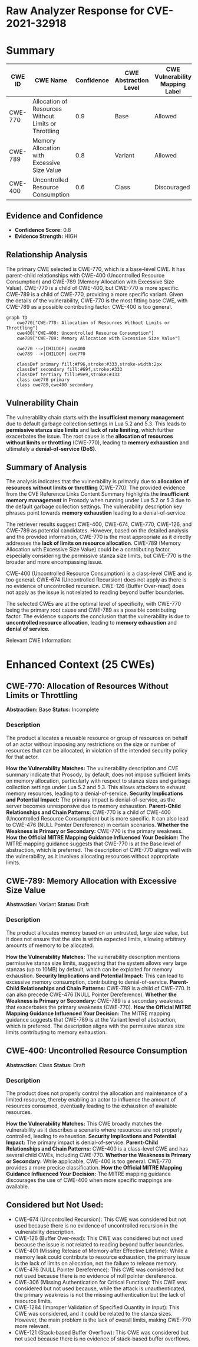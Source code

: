 # Raw Analyzer Response for CVE-2021-32918

# Summary
| CWE ID | CWE Name | Confidence | CWE Abstraction Level | CWE Vulnerability Mapping Label | CWE-Vulnerability Mapping Notes |
|---|---|---|---|---|---|
| CWE-770 | Allocation of Resources Without Limits or Throttling | 0.9 | Base | Allowed | Primary CWE |
| CWE-789 | Memory Allocation with Excessive Size Value | 0.8 | Variant | Allowed | Secondary Candidate |
| CWE-400 | Uncontrolled Resource Consumption | 0.6 | Class | Discouraged | Secondary Candidate |

## Evidence and Confidence

*   **Confidence Score:** 0.8
*   **Evidence Strength:** HIGH

## Relationship Analysis
The primary CWE selected is CWE-770, which is a base-level CWE. It has parent-child relationships with CWE-400 (Uncontrolled Resource Consumption) and CWE-789 (Memory Allocation with Excessive Size Value). CWE-770 is a child of CWE-400, but CWE-770 is more specific. CWE-789 is a child of CWE-770, providing a more specific variant. Given the details of the vulnerability, CWE-770 is the most fitting base CWE, with CWE-789 as a possible contributing factor. CWE-400 is too general.

```mermaid
graph TD
    cwe770["CWE-770: Allocation of Resources Without Limits or Throttling"]
    cwe400["CWE-400: Uncontrolled Resource Consumption"]
    cwe789["CWE-789: Memory Allocation with Excessive Size Value"]

    cwe770 -->|CHILDOF| cwe400
    cwe789 -->|CHILDOF| cwe770

    classDef primary fill:#f96,stroke:#333,stroke-width:2px
    classDef secondary fill:#69f,stroke:#333
    classDef tertiary fill:#9e9,stroke:#333
    class cwe770 primary
    class cwe789,cwe400 secondary
```

## Vulnerability Chain
The vulnerability chain starts with the **insufficient memory management** due to default garbage collection settings in Lua 5.2 and 5.3. This leads to **permissive stanza size limits** and **lack of rate limiting**, which further exacerbates the issue. The root cause is the **allocation of resources without limits or throttling** (CWE-770), leading to **memory exhaustion** and ultimately a **denial-of-service (DoS)**.

## Summary of Analysis
The analysis indicates that the vulnerability is primarily due to **allocation of resources without limits or throttling** (CWE-770). The provided evidence from the CVE Reference Links Content Summary highlights the **insufficient memory management** in Prosody when running under Lua 5.2 or 5.3 due to the default garbage collection settings. The vulnerability description key phrases point towards **memory exhaustion** leading to a denial-of-service.

The retriever results suggest CWE-400, CWE-674, CWE-770, CWE-126, and CWE-789 as potential candidates. However, based on the detailed analysis and the provided information, CWE-770 is the most appropriate as it directly addresses the **lack of limits on resource allocation**. CWE-789 (Memory Allocation with Excessive Size Value) could be a contributing factor, especially considering the permissive stanza size limits, but CWE-770 is the broader and more encompassing issue.

CWE-400 (Uncontrolled Resource Consumption) is a class-level CWE and is too general. CWE-674 (Uncontrolled Recursion) does not apply as there is no evidence of uncontrolled recursion. CWE-126 (Buffer Over-read) does not apply as the issue is not related to reading beyond buffer boundaries.

The selected CWEs are at the optimal level of specificity, with CWE-770 being the primary root cause and CWE-789 as a possible contributing factor. The evidence supports the conclusion that the vulnerability is due to **uncontrolled resource allocation**, leading to **memory exhaustion** and **denial of service**.

Relevant CWE Information:

# Enhanced Context (25 CWEs)

## CWE-770: Allocation of Resources Without Limits or Throttling
**Abstraction:** Base
**Status:** Incomplete

### Description
The product allocates a reusable resource or group of resources on behalf of an actor without imposing any restrictions on the size or number of resources that can be allocated, in violation of the intended security policy for that actor.

**How the Vulnerability Matches:** The vulnerability description and CVE summary indicate that Prosody, by default, does not impose sufficient limits on memory allocation, particularly with respect to stanza sizes and garbage collection settings under Lua 5.2 and 5.3. This allows attackers to exhaust memory resources, leading to a denial-of-service.
**Security Implications and Potential Impact:** The primary impact is denial-of-service, as the server becomes unresponsive due to memory exhaustion.
**Parent-Child Relationships and Chain Patterns:** CWE-770 is a child of CWE-400 (Uncontrolled Resource Consumption) but is more specific. It can also lead to CWE-476 (NULL Pointer Dereference) in certain scenarios.
**Whether the Weakness is Primary or Secondary:** CWE-770 is the primary weakness.
**How the Official MITRE Mapping Guidance Influenced Your Decision:** The MITRE mapping guidance suggests that CWE-770 is at the Base level of abstraction, which is preferred. The description of CWE-770 aligns well with the vulnerability, as it involves allocating resources without appropriate limits.

## CWE-789: Memory Allocation with Excessive Size Value
**Abstraction:** Variant
**Status:** Draft

### Description
The product allocates memory based on an untrusted, large size value, but it does not ensure that the size is within expected limits, allowing arbitrary amounts of memory to be allocated.

**How the Vulnerability Matches:** The vulnerability description mentions permissive stanza size limits, suggesting that the system allows very large stanzas (up to 10MB) by default, which can be exploited for memory exhaustion.
**Security Implications and Potential Impact:** This can lead to excessive memory consumption, contributing to denial-of-service.
**Parent-Child Relationships and Chain Patterns:** CWE-789 is a child of CWE-770. It can also precede CWE-476 (NULL Pointer Dereference).
**Whether the Weakness is Primary or Secondary:** CWE-789 is a secondary weakness that exacerbates the primary weakness (CWE-770).
**How the Official MITRE Mapping Guidance Influenced Your Decision:** The MITRE mapping guidance suggests that CWE-789 is at the Variant level of abstraction, which is preferred. The description aligns with the permissive stanza size limits contributing to memory exhaustion.

## CWE-400: Uncontrolled Resource Consumption
**Abstraction:** Class
**Status:** Draft

### Description
The product does not properly control the allocation and maintenance of a limited resource, thereby enabling an actor to influence the amount of resources consumed, eventually leading to the exhaustion of available resources.

**How the Vulnerability Matches:** This CWE broadly matches the vulnerability as it describes a scenario where resources are not properly controlled, leading to exhaustion.
**Security Implications and Potential Impact:** The primary impact is denial-of-service.
**Parent-Child Relationships and Chain Patterns:** CWE-400 is a class-level CWE and has several child CWEs, including CWE-770.
**Whether the Weakness is Primary or Secondary:** While applicable, CWE-400 is too general. CWE-770 provides a more precise classification.
**How the Official MITRE Mapping Guidance Influenced Your Decision:** The MITRE mapping guidance discourages the use of CWE-400 when more specific mappings are available.

## Considered but Not Used:
- CWE-674 (Uncontrolled Recursion): This CWE was considered but not used because there is no evidence of uncontrolled recursion in the vulnerability description.
- CWE-126 (Buffer Over-read): This CWE was considered but not used because the issue is not related to reading beyond buffer boundaries.
- CWE-401 (Missing Release of Memory after Effective Lifetime): While a memory leak could contribute to resource exhaustion, the primary issue is the lack of limits on allocation, not the failure to release memory.
- CWE-476 (NULL Pointer Dereference): This CWE was considered but not used because there is no evidence of null pointer dereference.
- CWE-306 (Missing Authentication for Critical Function): This CWE was considered but not used because, while the attack is unauthenticated, the primary weakness is not the missing authentication but the lack of resource limits.
- CWE-1284 (Improper Validation of Specified Quantity in Input): This CWE was considered, and it could be related to the stanza sizes. However, the main problem is the lack of overall limits, making CWE-770 more relevant.
- CWE-121 (Stack-based Buffer Overflow): This CWE was considered but not used because there is no evidence of stack-based buffer overflows.